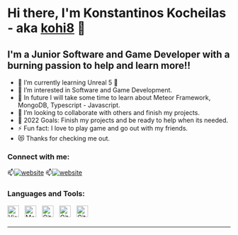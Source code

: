 # Hi there, I'm Konstantinos Kocheilas - aka [kohi8][Linkedin] 👋 
 
 
## I'm a Junior Software and Game Developer with a burning passion to help and learn more!!


- 🔭 I’m currently learning Unreal 5 🤣
- 👀 I’m interested in Software and Game Development.
- 🌱 In future I will take some time to learn about Meteor Framework, MongoDB, Typescript - Javascript.
- 👯 I’m looking to collaborate with others and finish my projects.
- 🥅 2022 Goals: Finish my projects and be ready to help when its needed.
- ⚡ Fun fact: I love to play game and go out with my friends.
- 😻 Thanks for checking me out.

### Connect with me:


📫[![website](./img/linkedin-light.svg)](https://www.linkedin.com/in/konstantinos-kocheilas/)
📫[![website](./img/linkedin-dark.svg)](https://www.linkedin.com/in/konstantinos-kocheilas/)


### Languages and Tools:

[<img align="left" alt="Visual Studio Code" width="26px" src="https://cdn.jsdelivr.net/gh/devicons/devicon/icons/vscode/vscode-original.svg" style="padding-right:10px;" />][webdevplaylist]
[<img align="left" alt="MongoDB" width="26px" src="https://cdn.jsdelivr.net/gh/devicons/devicon/icons/mongodb/mongodb-original.svg" style="padding-right:10px;" />][webdevplaylist]
[<img align="left" alt="Git" width="26px" src="https://cdn.jsdelivr.net/gh/devicons/devicon/icons/git/git-original.svg" style="padding-right:10px;" />][webdevplaylist]
[<img align="left" alt="GitHub" width="26px" src="https://user-images.githubusercontent.com/3369400/139447912-e0f43f33-6d9f-45f8-be46-2df5bbc91289.png" style="padding-right:10px;" />][webdevplaylist] 
[<img align="left" alt="GitHub" width="26px" src="https://user-images.githubusercontent.com/3369400/139448065-39a229ba-4b06-434b-bc67-616e2ed80c8f.png" style="padding-right:10px;" />][webdevplaylist]


<br />
<br />

---

[website]: https://nilware.io
[linkedin]: https://www.linkedin.com/in/konstantinos-kocheilas/
[webdevplaylist]: 
[jsplaylist]: 
[cssplaylist]: 
[reactplaylist]: 
